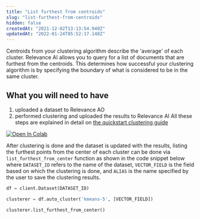```yaml
---
title: "List furthest from centroids"
slug: "list-furthest-from-centroids"
hidden: false
createdAt: "2021-12-02T13:13:54.940Z"
updatedAt: "2022-01-24T05:52:17.148Z"
---
```

Centroids from your clustering algorithm describe the 'average' of each cluster. Relevance AI allows you to query for a list of documents that are furthest from the centroids. This determines how successful your clustering algorithm is by specifying the boundary of what is considered to be in the same cluster.

## What you will need to have
1. uploaded a dataset to Relevance AO
2. performed clustering and uploaded the results to Relevance AI
All these steps are explained in detail on [the quickstart clustering guide](doc:quickstart-clustering)

[![Open In Colab](https://colab.research.google.com/assets/colab-badge.svg)](https://colab.research.google.com/github/RelevanceAI/RelevanceAI-readme-docs/blob/v1.2.1/docs/CLUSTERING_FEATURES/clustering/_notebooks/RelevanceAI-ReadMe-Clustering-List-Furthest.ipynb)

After clustering is done and the dataset is updated with the results, listing the furthest points from the center of each cluster can be done via `list_furthest_from_center` function as shown in the code snippet below where `DATASET_ID` refers to the name of the dataset, `VECTOR_FIELD` is the field based on which the clustering is done, and `ALIAS` is the name specified by the user to save the clustering results.


```python Python (SDK)
df = client.Dataset(DATASET_ID)

clusterer = df.auto_cluster('kmeans-5', [VECTOR_FIELD])

clusterer.list_furthest_from_center()
```
```python
```

